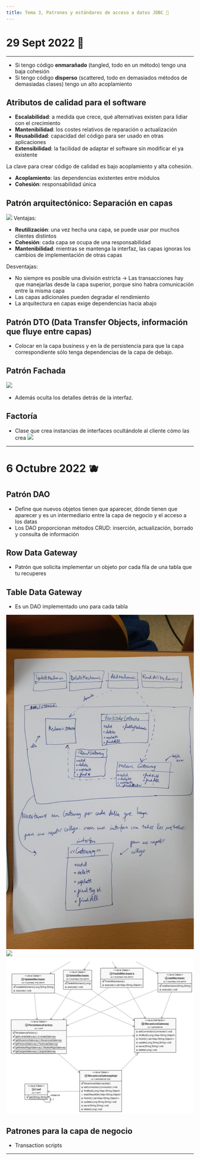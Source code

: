 ```yaml
---
title: Tema 3, Patrones y estándares de acceso a datos JDBC 🦠
---
```

# 29 Sept 2022 🔫
---
- Si tengo código **enmarañado** (tangled, todo en un método) tengo una baja cohesión
- Si tengo código **disperso** (scattered, todo en demasiados métodos de demasiadas clases) tengo un alto acoplamiento

## Atributos de calidad para el software
- **Escalabilidad**: a medida que crece, qué alternativas existen para lidiar con el crecimiento
- **Mantenibilidad**: los costes relativos de reparación o actualización
- **Reusabilidad**: capacidad del código para ser usado en otras aplicaciones
- **Extensibilidad**: la facilidad de adaptar el software sin modificar el ya existente

La clave para crear código de calidad es bajo acoplamiento y alta cohesión.
- **Acoplamiento**: las dependencias existentes entre módulos
- **Cohesión**: responsabilidad única

## Patrón arquitectónico: Separación en capas
![](./img/separacion%20en%20capas.png|600)
Ventajas:
- **Reutilización**: una vez hecha una capa, se puede usar por muchos clientes distintos
- **Cohesión**: cada capa se ocupa de una responsabilidad
- **Mantenibilidad**: mientras se mantenga la interfaz, las capas ignoras los cambios de implementación de otras capas

Desventajas:
- No siempre es posible una división estricta -> Las transacciones hay que manejarlas desde la capa superior, porque sino habra comunicación entre la misma capa
- Las capas adicionales pueden degradar el rendimiento
- La arquitectura en capas exige dependencias hacia abajo

## Patrón DTO (Data Transfer Objects, información que fluye entre capas)
- Colocar en la capa business y en la de persistencia para que la capa correspondiente sólo tenga dependencias de la capa de debajo.

## Patrón Fachada
![](./img/patron%20fachada.png|500)
- Además oculta los detalles detrás de la interfaz.

## Factoría
- Clase que crea instancias de interfaces ocultándole al cliente cómo las crea
![](./img/factoria.png|500)

---
#  6 Octubre 2022 🫐

## Patrón DAO
- Define que nuevos objetos tienen que aparecer, dónde tienen que aparecer y es un intermediario entre la capa de negocio y el acceso a los datas
- Los DAO proporcionan métodos CRUD: inserción, actualización, borrado y consulta de información

## Row Data Gateway
- Patrón que solicita implementar un objeto por cada fila de una tabla que tu recuperes

## Table Data Gateway
- Es un DAO implementado uno para cada tabla

![](img/gateway.png)
![](./img/organizacion%20base%20de%20datos.png|700) 
![](img/organizacion%20base%20de%20datos%20png.png)

## Patrones para la capa de negocio

- Transaction scripts

---